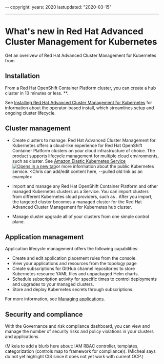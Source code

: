 --
copyright:
  years: 2020
lastupdated: "2020-03-15"

---

# What's new in Red Hat Advanced Cluster Management for Kubernetes 

Get an overivew of Red Hat Advanced Cluster Management for Kubernetes from 

## Installation

From a Red Hat OpenShift Container Platform cluster, you can create a hub cluster in 10 minutes or less. <Chris adds his install blurb here>**. 
  
See [Installing  Red Hat Advanced Cluster Management for Kubernetes](install/installation.md) for information about the operator-based install, which streamlines setup and ongoing cluster lifecycle.

## Cluster management

* Create clusters to manage. Red Hat Advanced Cluster Management for Kubernetes offers a cloud-like experience for Red Hat OpenShift Container Platform clusters on your cloud infrastructure of choice. The product supports lifecycle management for multiple cloud environments, such as <example of cloud provider> cluster. See [Amazon Elastic Kubernetes Service ![Opens in a new tab](../images/icons/launch-glyph.svg "Opens in a new tab")](https://aws.amazon.com/eks/)or more information about the public Kubernetes service. <Chris can add/edit content here, --pulled old link as an example>
  
* Import and manage any Red Hat OpenShift Container Platform and other managed Kubernetes clusters as a Service. You can import clusters from different Kubernetes cloud providers, such as <need examples here>. After you import, the targeted cluster becomes a managed cluster for the Red Hat Advanced Cluster Management for Kubernetes hub cluster.

* Manage cluster upgrade all of your clusters from one simple control plane. <Chris can add his upgrade content>

## Application management

Application lifecycle management offers the following capabilities:

- Create and edit application placement rules from the console.
- View your applications and resources from the topology page
- Create subscriptions for GitHub channel repositories to store Kubernetes resource YAML files and unpackaged Helm charts.
- Schedule subscription activity for specific times to control deployments and upgrades to your managed clusters.
- Store and deploy Kubernetes secrets through subscriptions.

For more information, see [Managing applications](manage_applications/overview.md).

## Security and compliance

With the Governance and risk compliance dashboard, you can view and manage the number of security risks and policy violations in your clusters and applications. 
 
(Mikela to add a blurb here about: IAM RBAC controller, templates, categorization (controls map to framework for compliance)). (Micheal says do not yet highlight CIS since it does not yet work with current OCP.)






